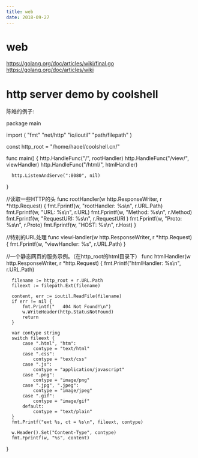 ```yaml
---
title: web
date: 2018-09-27
---
```

# web
https://golang.org/doc/articles/wiki/final.go
https://golang.org/doc/articles/wiki

# http server demo by coolshell
陈皓的例子:

  package main

  import (
      "fmt"
      "net/http"
      "io/ioutil"
      "path/filepath"
  )

  const http_root = "/home/haoel/coolshell.cn/"

  func main() {
      http.HandleFunc("/", rootHandler)
      http.HandleFunc("/view/", viewHandler)
      http.HandleFunc("/html/", htmlHandler)

      http.ListenAndServe(":8080", nil)
  }

  //读取一些HTTP的头
  func rootHandler(w http.ResponseWriter, r *http.Request) {
      fmt.Fprintf(w, "rootHandler: %s\n", r.URL.Path)
      fmt.Fprintf(w, "URL: %s\n", r.URL)
      fmt.Fprintf(w, "Method: %s\n", r.Method)
      fmt.Fprintf(w, "RequestURI: %s\n", r.RequestURI )
      fmt.Fprintf(w, "Proto: %s\n", r.Proto)
      fmt.Fprintf(w, "HOST: %s\n", r.Host)
  }

  //特别的URL处理
  func viewHandler(w http.ResponseWriter, r *http.Request) {
      fmt.Fprintf(w, "viewHandler: %s", r.URL.Path)
  }

  //一个静态网页的服务示例。（在http_root的html目录下）
  func htmlHandler(w http.ResponseWriter, r *http.Request) {
      fmt.Printf("htmlHandler: %s\n", r.URL.Path)

      filename := http_root + r.URL.Path
      fileext := filepath.Ext(filename)

      content, err := ioutil.ReadFile(filename)
      if err != nil {
          fmt.Printf("   404 Not Found!\n")
          w.WriteHeader(http.StatusNotFound)
          return
      }

      var contype string
      switch fileext {
          case ".html", "htm":
              contype = "text/html"
          case ".css":
              contype = "text/css"
          case ".js":
              contype = "application/javascript"
          case ".png":
              contype = "image/png"
          case ".jpg", ".jpeg":
              contype = "image/jpeg"
          case ".gif":
              contype = "image/gif"
          default:
              contype = "text/plain"
      }
      fmt.Printf("ext %s, ct = %s\n", fileext, contype)

      w.Header().Set("Content-Type", contype)
      fmt.Fprintf(w, "%s", content)

  }